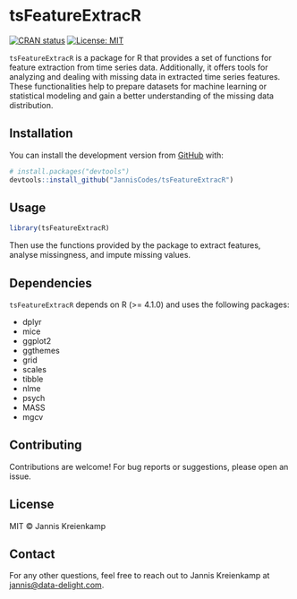 # tsFeatureExtracR

[![CRAN status](https://www.r-pkg.org/badges/version/tsFeatureExtracR)](https://CRAN.R-project.org/package=tsFeatureExtracR)
[![License: MIT](https://img.shields.io/badge/License-MIT-yellow.svg)](https://opensource.org/licenses/MIT)

`tsFeatureExtracR` is a package for R that provides a set of functions for feature extraction from time series data. Additionally, it offers tools for analyzing and dealing with missing data in extracted time series features. These functionalities help to prepare datasets for machine learning or statistical modeling and gain a better understanding of the missing data distribution. 

## Installation

You can install the development version from [GitHub](https://github.com/JannisCodes/tsFeatureExtracR) with:

```r
# install.packages("devtools")
devtools::install_github("JannisCodes/tsFeatureExtracR")
```

## Usage

```r
library(tsFeatureExtracR)
```

Then use the functions provided by the package to extract features, analyse missingness, and impute missing values.

## Dependencies

`tsFeatureExtracR` depends on R (>= 4.1.0) and uses the following packages:

- dplyr
- mice
- ggplot2
- ggthemes
- grid
- scales
- tibble
- nlme
- psych
- MASS
- mgcv

## Contributing

Contributions are welcome! For bug reports or suggestions, please open an issue.

## License

MIT © Jannis Kreienkamp

## Contact

For any other questions, feel free to reach out to Jannis Kreienkamp at jannis@data-delight.com.
